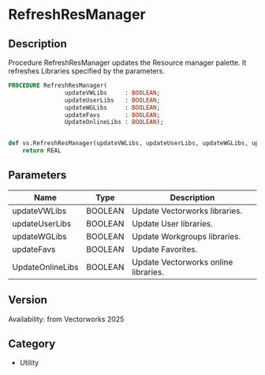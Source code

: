 # RefreshResManager

## Description
Procedure RefreshResManager updates the Resource manager palette. It refreshes Libraries specified by the parameters.

```pascal
PROCEDURE RefreshResManager(
				updateVWLibs     : BOOLEAN;
				updateUserLibs   : BOOLEAN;
				updateWGLibs     : BOOLEAN;
				updateFavs       : BOOLEAN;
				UpdateOnlineLibs : BOOLEAN);
```

```python

def vs.RefreshResManager(updateVWLibs, updateUserLibs, updateWGLibs, updateFavs, UpdateOnlineLibs):
    return REAL
```

## Parameters
|Name|Type|Description|
|---|---|---|
|updateVWLibs|BOOLEAN|Update Vectorworks libraries.|
|updateUserLibs|BOOLEAN|Update User libraries.|
|updateWGLibs|BOOLEAN|Update Workgroups libraries.|
|updateFavs|BOOLEAN|Update Favorites.|
|UpdateOnlineLibs|BOOLEAN|Update Vectorworks online libraries.|

## Version
Availability: from Vectorworks 2025
## Category
* Utility


